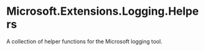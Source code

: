 # Microsoft.Extensions.Logging.Helpers

A collection of helper functions for the Microsoft logging tool.
